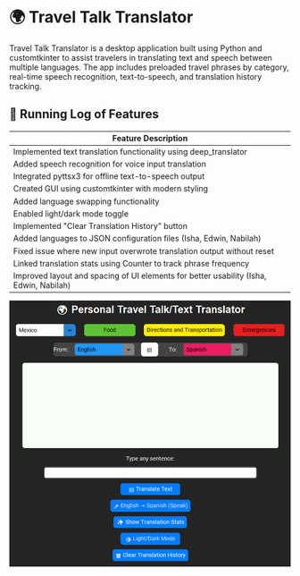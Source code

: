 # 🌍 Travel Talk Translator

Travel Talk Translator is a desktop application built using Python and customtkinter to assist travelers in translating text and speech between multiple languages. The app includes preloaded travel phrases by category, real-time speech recognition, text-to-speech, and translation history tracking.

## 🔄 Running Log of Features

| Feature Description |
|---------------------|
| Implemented text translation functionality using deep_translator |
| Added speech recognition for voice input translation |
| Integrated pyttsx3 for offline text-to-speech output |
| Created GUI using customtkinter with modern styling |
| Added language swapping functionality |
| Enabled light/dark mode toggle |
| Implemented "Clear Translation History" button |
| Added languages to JSON configuration files (Isha, Edwin, Nabilah) |
| Fixed issue where new input overwrote translation output without reset |
| Linked translation stats using Counter to track phrase frequency |
| Improved layout and spacing of UI elements for better usability (Isha, Edwin, Nabilah) |


![img_2.png](img_2.png)
